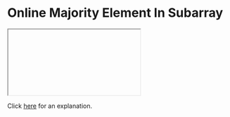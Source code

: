 # Online Majority Element In Subarray 

<iframe></iframe>

Click [here](Explanation.md) for an explanation.

